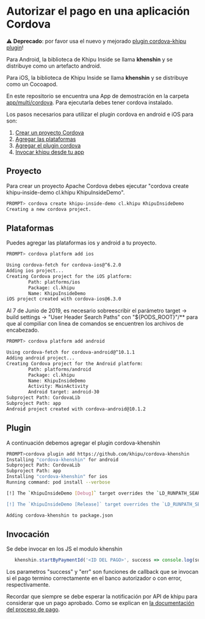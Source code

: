 # Autorizar el pago en una aplicación Cordova

:warning: **Deprecado**: por favor usa el nuevo y mejorado [plugin cordova-khipu plugin](https://www.npmjs.com/package/cordova-khipu)!

Para Android, la biblioteca de Khipu Inside se llama **khenshin** y se distribuye como un artefacto android.

Para iOS, la biblioteca de Khipu Inside se llama **khenshin** y se distribuye como un Cocoapod.

En este repositorio se encuentra una App de demostración en la carpeta [app/multi/cordova](https://github.com/khipu/khipu-inside-demo/tree/master/app/multi/cordova). Para ejecutarla debes tener cordova instalado.

Los pasos necesarios para utilizar el plugin cordova en android e iOS para son:

1. [Crear un proyecto Cordova](#proyecto)
2. [Agregar las plataformas](#plataformas)
3. [Agregar el plugin cordova](#plugin)
4. [Invocar khipu desde tu app](#invocación)

## Proyecto

Para crear un proyecto Apache Cordova debes ejecutar "cordova create khipu-inside-demo cl.khipu KhipuInsideDemo".

```bash
PROMPT> cordova create khipu-inside-demo cl.khipu KhipuInsideDemo
Creating a new cordova project.
```

## Plataformas

Puedes agregar las plataformas ios y android a tu proyecto.

```bash
PROMPT> cordova platform add ios

Using cordova-fetch for cordova-ios@^6.2.0
Adding ios project...
Creating Cordova project for the iOS platform:
        Path: platforms/ios
        Package: cl.khipu
        Name: KhipuInsideDemo
iOS project created with cordova-ios@6.3.0
```

Al 7 de Junio de 2019, es necesario sobreescribir el parámetro target -> build settings -> "User Header Search Paths" con "${PODS_ROOT}"/** para que al compiliar con linea de comandos se encuentren los archivos de encabezado.

```bash
PROMPT> cordova platform add android

Using cordova-fetch for cordova-android@^10.1.1
Adding android project...
Creating Cordova project for the Android platform:
        Path: platforms/android
        Package: cl.khipu
        Name: KhipuInsideDemo
        Activity: MainActivity
        Android target: android-30
Subproject Path: CordovaLib
Subproject Path: app
Android project created with cordova-android@10.1.2
```

## Plugin

A continuación debemos agregar el plugin cordova-khenshin

```bash
PROMPT>cordova plugin add https://github.com/khipu/cordova-khenshin 
Installing "cordova-khenshin" for android
Subproject Path: CordovaLib
Subproject Path: app
Installing "cordova-khenshin" for ios
Running command: pod install --verbose

[!] The `KhipuInsideDemo [Debug]` target overrides the `LD_RUNPATH_SEARCH_PATHS` build setting defined in `Pods/Target Support Files/Pods-KhipuInsideDemo/Pods-KhipuInsideDemo.debug.xcconfig'. This can lead to problems with the CocoaPods installation

[!] The `KhipuInsideDemo [Release]` target overrides the `LD_RUNPATH_SEARCH_PATHS` build setting defined in `Pods/Target Support Files/Pods-KhipuInsideDemo/Pods-KhipuInsideDemo.release.xcconfig'. This can lead to problems with the CocoaPods installation

Adding cordova-khenshin to package.json
```

## Invocación

Se debe invocar en los JS el modulo khenshin

```typescript
   khenshin.startByPaymentId('<ID DEL PAGO>', success => console.log(success), err => console.log(err));
```

Los parametros "success" y "err" son funciones de callback que se invocan si el pago termino correctamente en el banco autorizador o con error, respectivamente.

Recordar que siempre se debe esperar la notificación por API de khipu para considerar que un pago aprobado. Como se explican en [la documentación del proceso de pago](README.md).

